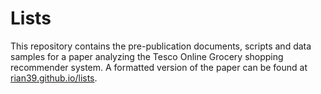 # Lists

This repository contains the pre-publication documents, scripts and data samples for a paper analyzing the Tesco Online Grocery shopping recommender system. A formatted version of the paper can be found at [rian39.github.io/lists](rian39.github.io/lists). 
